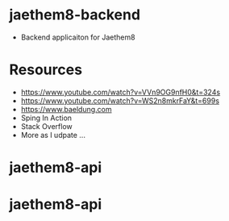 # jaethem8-backend

- Backend applicaiton for Jaethem8

# Resources

- https://www.youtube.com/watch?v=VVn9OG9nfH0&t=324s
- https://www.youtube.com/watch?v=WS2n8mkrFaY&t=699s
- https://www.baeldung.com
- Sping In Action
- Stack Overflow
- More as I udpate ...
# jaethem8-api
# jaethem8-api

